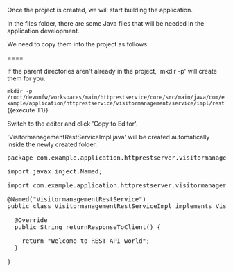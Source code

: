 Once the project is created, we will start building the application.

In the files folder, there are some Java files that will be needed in the application development.

We need to copy them into the project as follows:

====


If the parent directories aren't already in the project, 'mkdir -p' will create them for you. 

`mkdir -p /root/devonfw/workspaces/main/httprestservice/core/src/main/java/com/example/application/httprestservice/visitormanagement/service/impl/rest`{{execute T1}}

Switch to the editor and click 'Copy to Editor'. 

'VisitormanagementRestServiceImpl.java' will be created automatically inside the newly created folder.

<pre class="file" data-filename="devonfw/workspaces/main/httprestservice/core/src/main/java/com/example/application/httprestservice/visitormanagement/service/impl/rest/VisitormanagementRestServiceImpl.java">
package com.example.application.httprestserver.visitormanagement.service.impl.rest;

import javax.inject.Named;

import com.example.application.httprestserver.visitormanagement.service.api.rest.VisitormanagementRestService;

@Named(&#34;VisitormanagementRestService&#34;)
public class VisitormanagementRestServiceImpl implements VisitormanagementRestService {

  @Override
  public String returnResponseToClient() {

    return &#34;Welcome to REST API world&#34;;
  }

}

</pre>

